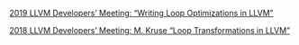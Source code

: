 [2019 LLVM Developers’ Meeting: “Writing Loop Optimizations in LLVM”](https://www.youtube.com/watch?v=3pRhvQi7Z10)

[2018 LLVM Developers’ Meeting: M. Kruse “Loop Transformations in LLVM”](https://www.youtube.com/watch?v=QpvZt9w-Jik)
